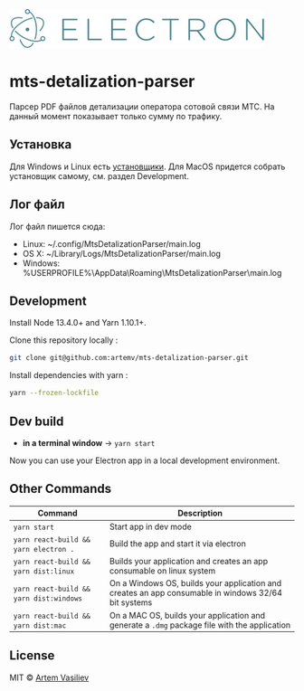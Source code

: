 [![Electron Logo](./logo-electron.jpg)](https://electron.atom.io/)

# mts-detalization-parser
Парсер PDF файлов детализации оператора сотовой связи МТС. На данный момент показывает только сумму по трафику. 

## Установка
Для Windows и Linux есть [установщики](https://github.com/artemv/mts-detalization-parser/releases/). Для MacOS придется собрать установщик самому, см. раздел Development. 
 
## Лог файл

Лог файл пишется сюда:
* Linux: ~/.config/MtsDetalizationParser/main.log
* OS X: ~/Library/Logs/MtsDetalizationParser/main.log
* Windows: %USERPROFILE%\AppData\Roaming\MtsDetalizationParser\main.log
 
## Development

Install Node 13.4.0+ and Yarn 1.10.1+.

Clone this repository locally :

``` bash
git clone git@github.com:artemv/mts-detalization-parser.git
```

Install dependencies with yarn :

``` bash
yarn --frozen-lockfile
```

## Dev build

- **in a terminal window** -> `yarn start`  

Now you can use your Electron app in a local development environment.

## Other Commands

|Command|Description|
|--|--|
|`yarn start`| Start app in dev mode |
|`yarn react-build && yarn electron .`| Build the app and start it via electron
|`yarn react-build && yarn dist:linux`| Builds your application and creates an app consumable on linux system |
|`yarn react-build && yarn dist:windows`| On a Windows OS, builds your application and creates an app consumable in windows 32/64 bit systems |
|`yarn react-build && yarn dist:mac`|  On a MAC OS, builds your application and generate a `.dmg` package file with the application

## License

MIT © [Artem Vasiliev](https://github.com/artemv)
